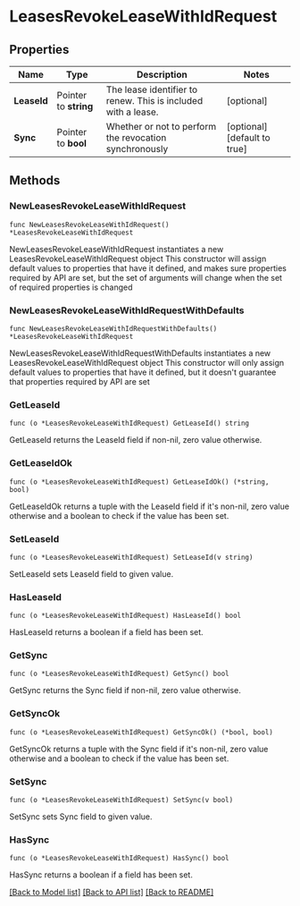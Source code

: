 # LeasesRevokeLeaseWithIdRequest


## Properties

Name | Type | Description | Notes
------------ | ------------- | ------------- | -------------
**LeaseId** | Pointer to **string** | The lease identifier to renew. This is included with a lease. | [optional] 
**Sync** | Pointer to **bool** | Whether or not to perform the revocation synchronously | [optional] [default to true]



## Methods


### NewLeasesRevokeLeaseWithIdRequest

`func NewLeasesRevokeLeaseWithIdRequest() *LeasesRevokeLeaseWithIdRequest`

NewLeasesRevokeLeaseWithIdRequest instantiates a new LeasesRevokeLeaseWithIdRequest object
This constructor will assign default values to properties that have it defined,
and makes sure properties required by API are set, but the set of arguments
will change when the set of required properties is changed

### NewLeasesRevokeLeaseWithIdRequestWithDefaults

`func NewLeasesRevokeLeaseWithIdRequestWithDefaults() *LeasesRevokeLeaseWithIdRequest`

NewLeasesRevokeLeaseWithIdRequestWithDefaults instantiates a new LeasesRevokeLeaseWithIdRequest object
This constructor will only assign default values to properties that have it defined,
but it doesn't guarantee that properties required by API are set


### GetLeaseId

`func (o *LeasesRevokeLeaseWithIdRequest) GetLeaseId() string`

GetLeaseId returns the LeaseId field if non-nil, zero value otherwise.

### GetLeaseIdOk

`func (o *LeasesRevokeLeaseWithIdRequest) GetLeaseIdOk() (*string, bool)`

GetLeaseIdOk returns a tuple with the LeaseId field if it's non-nil, zero value otherwise
and a boolean to check if the value has been set.

### SetLeaseId

`func (o *LeasesRevokeLeaseWithIdRequest) SetLeaseId(v string)`

SetLeaseId sets LeaseId field to given value.


### HasLeaseId

`func (o *LeasesRevokeLeaseWithIdRequest) HasLeaseId() bool`

HasLeaseId returns a boolean if a field has been set.




### GetSync

`func (o *LeasesRevokeLeaseWithIdRequest) GetSync() bool`

GetSync returns the Sync field if non-nil, zero value otherwise.

### GetSyncOk

`func (o *LeasesRevokeLeaseWithIdRequest) GetSyncOk() (*bool, bool)`

GetSyncOk returns a tuple with the Sync field if it's non-nil, zero value otherwise
and a boolean to check if the value has been set.

### SetSync

`func (o *LeasesRevokeLeaseWithIdRequest) SetSync(v bool)`

SetSync sets Sync field to given value.


### HasSync

`func (o *LeasesRevokeLeaseWithIdRequest) HasSync() bool`

HasSync returns a boolean if a field has been set.









[[Back to Model list]](../README.md#documentation-for-models) [[Back to API list]](../README.md#documentation-for-api-endpoints) [[Back to README]](../README.md)


